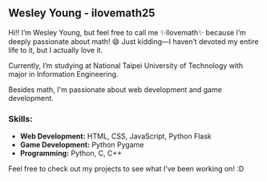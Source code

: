 <h2>Wesley Young - ilovemath25</h2>

Hi!! I’m Wesley Young, but feel free to call me ✨Ilovemath✨ because I’m deeply passionate about math! 😄
Just kidding—I haven’t devoted my entire life to it, but I actually love it.

Currently, I’m studying at National Taipei University of Technology with major in Information Engineering.

Besides math, I'm passionate about web development and game development.  
### Skills:

- **Web Development:** HTML, CSS, JavaScript, Python Flask
- **Game Development:** Python Pygame
- **Programming:** Python, C, C++

Feel free to check out my projects to see what I’ve been working on! :D
<!---
ilovemath25/ilovemath25 is a ✨ special ✨ repository because its `README.md` (this file) appears on your GitHub profile.
You can click the Preview link to take a look at your changes.
--->
